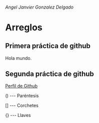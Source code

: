###### Angel Janvier Gonzalez Delgado

# Arreglos

## Primera práctica de github

Hola mundo.

## Segunda práctica de github

[Perfil de Github](https://github.com/unciafidelis)

()  ---  Paréntesis

[]  ---  Corchetes

{}  ---  Llaves
